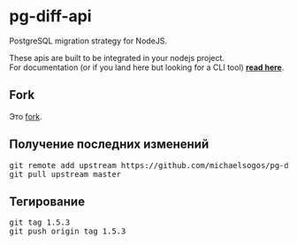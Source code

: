 # pg-diff-api
PostgreSQL migration strategy for NodeJS.

These apis are built to be integrated in your nodejs project.  
For documentation (or if you land here but looking for a CLI tool) __[read here](https://michaelsogos.github.io/pg-diff/)__.

## Fork

Это [fork](https://github.com/michaelsogos/pg-diff-api).

## Получение последних изменений

<pre>
git remote add upstream https://github.com/michaelsogos/pg-diff-api
git pull upstream master
</pre>

## Тегирование

<pre>
git tag 1.5.3
git push origin tag 1.5.3
</pre>
